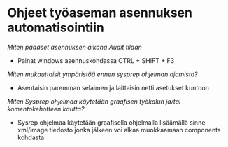 # Ohjeet työaseman asennuksen automatisointiin
_Miten päääset asennuksen aikana Audit tilaan_
* Painat windows asennuskohdassa CTRL + SHIFT + F3

_Miten mukauttaisit ympäristöä ennen sysprep ohjelman ajamista?_
* Asentaisin paremman selaimen ja laittaisin netti asetukset kuntoon

_Miten Sysprep ohjelmaa käytetään graafisen työkalun ja/tai komentokehotteen kautta?_
* Sysrep ohjelmaa käytetään graafisella ohjelmalla lisäämällä sinne xml/image tiedosto jonka jälkeen voi alkaa muokkaamaan components kohdasta
